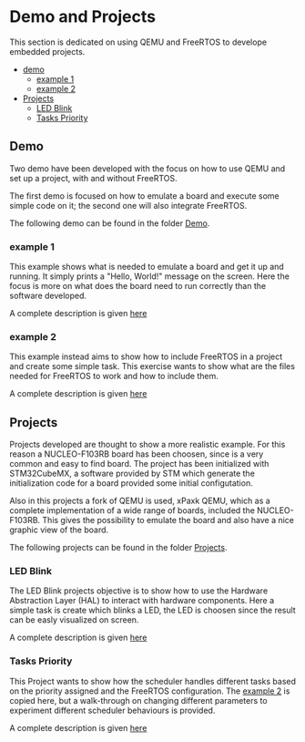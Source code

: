 # Demo and Projects

This section is dedicated on using QEMU and FreeRTOS to develope embedded projects.

- [demo](#demo)
    - [example 1](#example-1)
    - [example 2](#example-2)
- [Projects](#projects)
    - [LED Blink](#led-blink)
    - [Tasks Priority](#tasks-priority)

## Demo

Two demo have been developed with the focus on how to use QEMU and set up a project, with and without FreeRTOS.

The first demo is focused on how to emulate a board and execute some simple code on it; the second one will also integrate FreeRTOS.

The following demo can be found in the folder [Demo](../Demo/).

### example 1

This example shows what is needed to emulate a board and get it up and running. It simply prints a "Hello, World!" message on the screen. Here the focus is more on what does the board need to run correctly than the software developed.

A complete description is given [here](../Demo/example_1/README.md)

### example 2

This example instead aims to show how to include FreeRTOS in a project and create some simple task. This exercise wants to show what are the files needed for FreeRTOS to work and how to include them.

A complete description is given [here](../Demo/example_2/README.md)

## Projects

Projects developed are thought to show a more realistic example. For this reason a NUCLEO-F103RB board has been choosen, since is a very common and easy to find board. The project has been initialized with STM32CubeMX, a software provided by STM which generate the initialization code for a board provided some initial configutation.  

Also in this projects a fork of QEMU is used, xPaxk QEMU, which as a complete implementation of a wide range of boards, included the NUCLEO-F103RB. This gives the possibility to emulate the board and also have a nice graphic view of the board.

The following projects can be found in the folder [Projects](../Projects/).

### LED Blink

The LED Blink projects objective is to show how to use the Hardware Abstraction Layer (HAL) to interact with hardware components. Here a simple task is create which blinks a LED, the LED is choosen since the result can be easly visualized on screen.

A complete description is given [here](../Projects/NUCLEO_F103RB_FREERTOS_BLINK_LED/README.md)

### Tasks Priority

This Project wants to show how the scheduler handles different tasks based on the priority assigned and the FreeRTOS configuration. The [example 2](#example-2) is copied here, but a walk-through on changing different parameters to experiment different scheduler behaviours is provided.

A complete description is given [here](../Projects/NUCLEO_F103RB_FREERTOS_TASK_PRIORITY/README.md)
